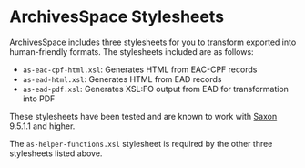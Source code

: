 ArchivesSpace Stylesheets
=========================

ArchivesSpace includes three stylesheets for you to transform exported
into human-friendly formats. The stylesheets included are as follows:

* `as-eac-cpf-html.xsl`: Generates HTML from EAC-CPF records
* `as-ead-html.xsl`: Generates HTML from EAD records
* `as-ead-pdf.xsl`: Generates XSL:FO output from EAD for transformation into PDF

These stylesheets have been tested and are known to work with
[Saxon](http://saxonica.com/download/download_page.xml) 9.5.1.1 and higher.

The `as-helper-functions.xsl` stylesheet is required by the other three
stylesheets listed above.